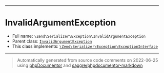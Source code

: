 ***

# InvalidArgumentException

* Full name: `\Zend\Serializer\Exception\InvalidArgumentException`
* Parent class: [`InvalidArgumentException`](../../../InvalidArgumentException.md)
* This class implements:
  [`\Zend\Serializer\Exception\ExceptionInterface`](./ExceptionInterface.md)

***
> Automatically generated from source code comments on 2022-06-25 using [phpDocumentor](http://www.phpdoc.org/) and [saggre/phpdocumentor-markdown](https://github.com/Saggre/phpDocumentor-markdown)
